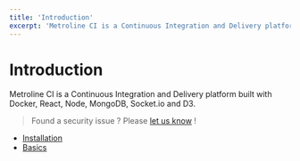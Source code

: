 ```yaml
---
title: 'Introduction'
excerpt: 'Metroline CI is a Continuous Integration and Delivery platform built with Docker, React, Node, MongoDB, Socket.io and D3.'
---
```


# Introduction

Metroline CI is a Continuous Integration and Delivery platform built with Docker, React, Node, MongoDB, Socket.io and D3.

> Found a security issue ? Please [let us know](https://github.com/metroline/metroline/security/advisories/new) !

- [Installation](/docs/getting-started/installation)
- [Basics](/docs/ci-configuration/basics)

